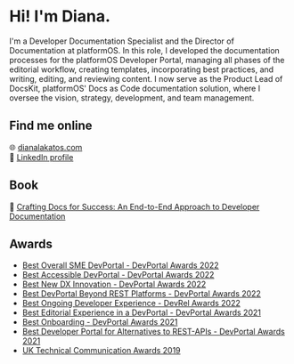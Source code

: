 # Hi! I'm Diana.

I'm a Developer Documentation Specialist and the Director of Documentation at platformOS. In this role, I developed the documentation processes for the platformOS Developer Portal, managing all phases of the editorial workflow, creating templates, incorporating best practices, and writing, editing, and reviewing content. I now serve as the Product Lead of DocsKit, platformOS' Docs as Code documentation solution, where I oversee the vision, strategy, development, and team management. 

## Find me online

:globe_with_meridians: [dianalakatos.com](https://www.dianalakatos.com/)   
:link: [LinkedIn profile](https://www.linkedin.com/in/dianalakatos/)

## Book
:blue_book: [Crafting Docs for Success: An End-to-End Approach to Developer Documentation](https://www.amazon.com/Crafting-Docs-Success-End-End-ebook/dp/B0CD9RHQ4F/)

## Awards

* [Best Overall SME DevPortal - DevPortal Awards 2022](https://documentation.platformos.com/community/awards/dpa_best_overall_sme_devportal)
* [Best Accessible DevPortal - DevPortal Awards 2022](https://documentation.platformos.com/community/awards/dpa_best_accessible_devportal)
* [Best New DX Innovation - DevPortal Awards 2022](https://documentation.platformos.com/community/awards/dpa_best_new_dx_innovation)
* [Best DevPortal Beyond REST Platforms - DevPortal Awards 2022](https://documentation.platformos.com/community/awards/dpa_best_devportal_beyond_rest_platforms)
* [Best Ongoing Developer Experience - DevRel Awards 2022](https://documentation.platformos.com/community/awards/dra_best_ongoing_developer_experience)
* [Best Editorial Experience in a DevPortal - DevPortal Awards 2021](https://documentation.platformos.com/community/awards/dpa_best_editorial_experience)
* [Best Onboarding - DevPortal Awards 2021](https://documentation.platformos.com/community/awards/dpa_best_onboarding)
* [Best Developer Portal for Alternatives to REST-APIs - DevPortal Awards 2021](https://documentation.platformos.com/community/awards/dpa_best_restapi_alternative)
* [UK Technical Communication Awards 2019](https://documentation.platformos.com/community/awards/uktc_awards)
